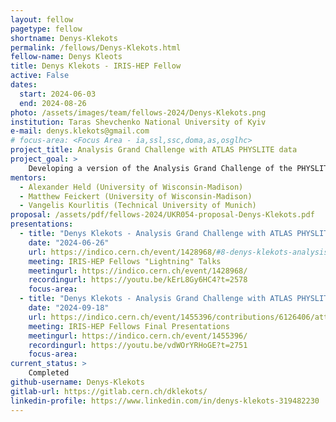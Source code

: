 ```yaml
---
layout: fellow
pagetype: fellow
shortname: Denys-Klekots
permalink: /fellows/Denys-Klekots.html
fellow-name: Denys Kleots
title: Denys Klekots - IRIS-HEP Fellow
active: False
dates:
  start: 2024-06-03
  end: 2024-08-26
photo: /assets/images/team/fellows-2024/Denys-Klekots.png
institution: Taras Shevchenko National University of Kyiv
e-mail: denys.klekots@gmail.com
# focus-area: <Focus Area - ia,ssl,ssc,doma,as,osglhc>
project_title: Analysis Grand Challenge with ATLAS PHYSLITE data
project_goal: >
    Developing a version of the Analysis Grand Challenge of the PHYSLITE data format, focusing on top quark pair production analysis.
mentors:
  - Alexander Held (University of Wisconsin-Madison)
  - Matthew Feickert (University of Wisconsin-Madison)
  - Vangelis Kourlitis (Technical University of Munich)
proposal: /assets/pdf/fellows-2024/UKR054-proposal-Denys-Klekots.pdf
presentations:
  - title: "Denys Klekots - Analysis Grand Challenge with ATLAS PHYSLITE data"
    date: "2024-06-26"
    url: https://indico.cern.ch/event/1428968/#8-denys-klekots-analysis-grand
    meeting: IRIS-HEP Fellows "Lightning" Talks
    meetingurl: https://indico.cern.ch/event/1428968/
    recordingurl: https://youtu.be/kErL8Gy6HC4?t=2578
    focus-area: 
  - title: "Denys Klekots - Analysis Grand Challenge with ATLAS PHYSLITE data"
    date: "2024-09-18"
    url: https://indico.cern.ch/event/1455396/contributions/6126406/attachments/2930401/5145764/PHYSLITE_AGS_ATLAS_TALK.pdf
    meeting: IRIS-HEP Fellows Final Presentations
    meetingurl: https://indico.cern.ch/event/1455396/
    recordingurl: https://youtu.be/vdWOrYRHoGE?t=2751
    focus-area:  
current_status: >
    Completed
github-username: Denys-Klekots
gitlab-url: https://gitlab.cern.ch/dklekots/
linkedin-profile: https://www.linkedin.com/in/denys-klekots-319482230
---
```

